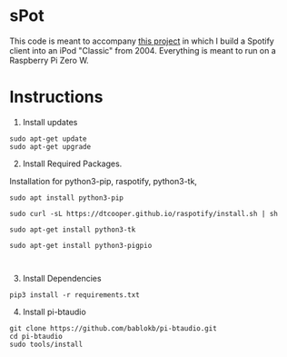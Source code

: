 # sPot

This code is meant to accompany [this project](https://hackaday.io/project/177034-spot-spotify-in-a-4th-gen-ipod-2004) in which I build a Spotify client into an iPod "Classic" from 2004. Everything is meant to run on a Raspberry Pi Zero W.

# Instructions

1. Install updates 

```
sudo apt-get update 
sudo apt-get upgrade

```
2. Install Required Packages.

Installation for python3-pip, raspotify, python3-tk, 
```
sudo apt install python3-pip

sudo curl -sL https://dtcooper.github.io/raspotify/install.sh | sh

sudo apt-get install python3-tk 

sudo apt-get install python3-pigpio



```
3. Install Dependencies

```
pip3 install -r requirements.txt
```

4. Install pi-btaudio
```
git clone https://github.com/bablokb/pi-btaudio.git
cd pi-btaudio
sudo tools/install
```
